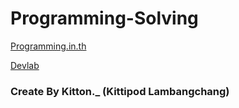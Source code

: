 # Programming-Solving

[Programming.in.th](https://beta.programming.in.th/)

[Devlab](https://www.borntodev.com/devlab/)

### Create By Kitton._ (Kittipod Lambangchang)

